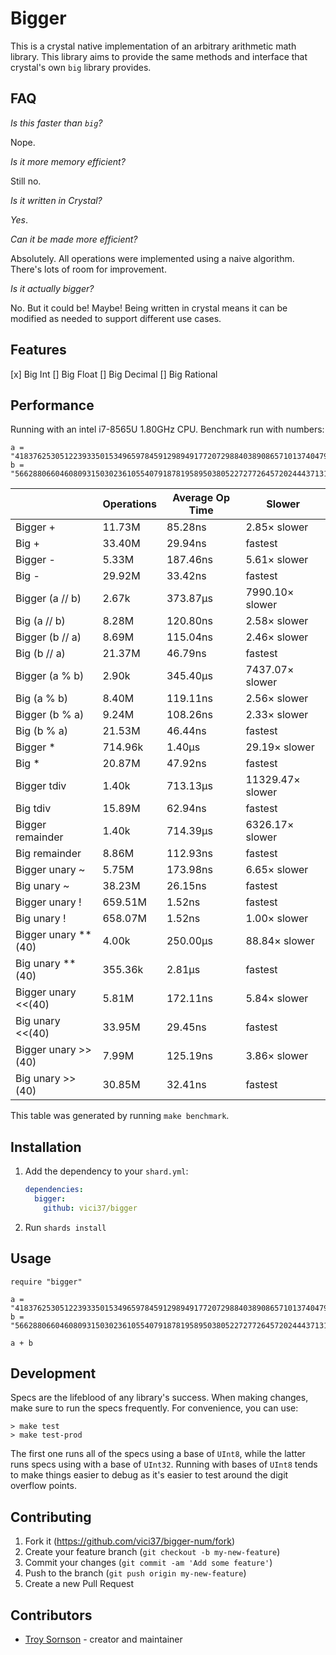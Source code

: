 # Bigger

This is a crystal native implementation of an arbitrary arithmetic math library. This library aims to provide
the same methods and interface that crystal's own `big` library provides.

## FAQ

*Is this faster than `big`?*

Nope.

*Is it more memory efficient?*

Still no.

*Is it written in Crystal?*

_Yes_.

*Can it be made more efficient?*

Absolutely. All operations were implemented using a naive algorithm. There's lots of room for improvement.

*Is it actually bigger?*

No. But it could be! Maybe! Being written in crystal means it can be modified as needed to support different use cases.

## Features

[x] Big Int
[] Big Float
[] Big Decimal
[] Big Rational

## Performance

Running with an intel i7-8565U 1.80GHz CPU. Benchmark run with numbers:

```crystal
a = "418376253051223933501534965978459129894917720729884038908657101374047974"
b = "56628806604608093150302361055407918781958950380522727726457202444371318"
```

|                     | Operations | Average Op Time | Slower           |
| ------------------- | ---------- | --------------- | ---------------- |
| Bigger +            | 11.73M     | 85.28ns         | 2.85× slower     |
|    Big +            | 33.40M     | 29.94ns         | fastest          |
| Bigger -            | 5.33M      | 187.46ns        | 5.61× slower     |
|    Big -            | 29.92M     | 33.42ns         | fastest          |
| Bigger (a // b)     | 2.67k      | 373.87µs        | 7990.10× slower  |
|    Big (a // b)     | 8.28M      | 120.80ns        | 2.58× slower     |
| Bigger (b // a)     | 8.69M      | 115.04ns        | 2.46× slower     |
|    Big (b // a)     | 21.37M     | 46.79ns         | fastest          |
| Bigger (a % b)      | 2.90k      | 345.40µs        | 7437.07× slower  |
|    Big (a % b)      | 8.40M      | 119.11ns        | 2.56× slower     |
| Bigger (b % a)      | 9.24M      | 108.26ns        | 2.33× slower     |
|    Big (b % a)      | 21.53M     | 46.44ns         | fastest          |
| Bigger *            | 714.96k    | 1.40µs          | 29.19× slower    |
|    Big *            | 20.87M     | 47.92ns         | fastest          |
| Bigger tdiv         | 1.40k      | 713.13µs        | 11329.47× slower |
|    Big tdiv         | 15.89M     | 62.94ns         | fastest          |
| Bigger remainder    | 1.40k      | 714.39µs        | 6326.17× slower  |
|    Big remainder    | 8.86M      | 112.93ns        | fastest          |
| Bigger unary ~      | 5.75M      | 173.98ns        | 6.65× slower     |
|    Big unary ~      | 38.23M     | 26.15ns         | fastest          |
| Bigger unary !      | 659.51M    | 1.52ns          | fastest          |
|    Big unary !      | 658.07M    | 1.52ns          | 1.00× slower     |
| Bigger unary **(40) | 4.00k      | 250.00µs        | 88.84× slower    |
|    Big unary **(40) | 355.36k    | 2.81µs          | fastest          |
| Bigger unary <<(40) | 5.81M      | 172.11ns        | 5.84× slower     |
|    Big unary <<(40) | 33.95M     | 29.45ns         | fastest          |
| Bigger unary >>(40) | 7.99M      | 125.19ns        | 3.86× slower     |
|    Big unary >>(40) | 30.85M     | 32.41ns         | fastest          |

This table was generated by running `make benchmark`.

## Installation

1. Add the dependency to your `shard.yml`:

   ```yaml
   dependencies:
     bigger:
       github: vici37/bigger
   ```

2. Run `shards install`

## Usage

```crystal
require "bigger"

a = "418376253051223933501534965978459129894917720729884038908657101374047974".to_bigger_i
b = "56628806604608093150302361055407918781958950380522727726457202444371318".to_bigger_i

a + b
```


## Development

Specs are the lifeblood of any library's success. When making changes, make sure to run the specs
frequently. For convenience, you can use:

```
> make test
> make test-prod
```

The first one runs all of the specs using a base of `UInt8`, while the latter runs specs using with a base of `UInt32`.
Running with bases of `UInt8` tends to make things easier to debug as it's easier to test around the digit overflow points.

## Contributing

1. Fork it (<https://github.com/vici37/bigger-num/fork>)
2. Create your feature branch (`git checkout -b my-new-feature`)
3. Commit your changes (`git commit -am 'Add some feature'`)
4. Push to the branch (`git push origin my-new-feature`)
5. Create a new Pull Request

## Contributors

- [Troy Sornson](https://github.com/vici37) - creator and maintainer
